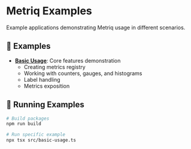 # Metriq Examples

Example applications demonstrating Metriq usage in different scenarios.

## 📝 Examples

- **[Basic Usage](src/basic-usage.ts)**: Core features demonstration
  - Creating metrics registry
  - Working with counters, gauges, and histograms
  - Label handling
  - Metrics exposition

## 🚀 Running Examples

```bash
# Build packages
npm run build

# Run specific example
npx tsx src/basic-usage.ts
``` 